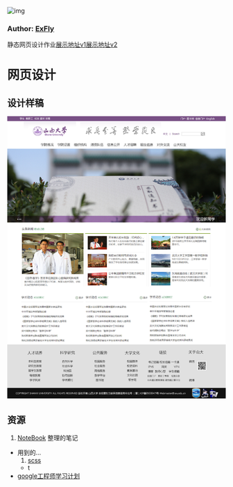 ![img](https://avatars1.githubusercontent.com/u/22613193?v=3&s=466)
### Author: [ExFly](https://github.com/ExFly)


静态网页设计作业[展示地址v1](https://exfly.github.io/ProjectExhibition/ExsxuHomepage/v1/index.html)[展示地址v2](https://exfly.github.io/ProjectExhibition/ExsxuHomepage/v2/index.html)

# 网页设计

## 设计样稿
![终稿](./others/design/final.png)

## 资源
1. [NoteBook](https://github.com/ExFly/NoteBookForDevelop/tree/master/%E8%AF%AD%E8%A8%80%E6%96%87%E6%A1%A3/web) 整理的笔记
* 用到的...
  1. [scss](http://www.w3cplus.com/sassguide/)
  * t
* [google工程师学习计划](https://github.com/jwasham/google-interview-university)

